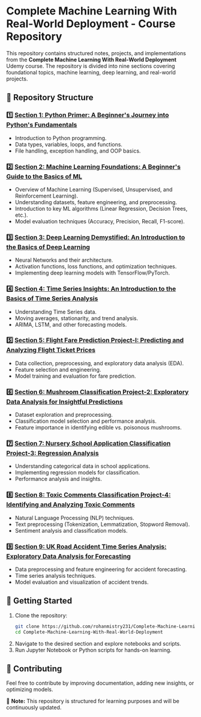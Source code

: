 # Complete Machine Learning With Real-World Deployment - Course Repository

This repository contains structured notes, projects, and implementations from the **Complete Machine Learning With Real-World Deployment** Udemy course. The repository is divided into nine sections covering foundational topics, machine learning, deep learning, and real-world projects.

## 📁 Repository Structure

### 1️⃣ [Section 1: Python Primer: A Beginner's Journey into Python's Fundamentals](./Section%201/Readme.md)
   - Introduction to Python programming.
   - Data types, variables, loops, and functions.
   - File handling, exception handling, and OOP basics.

### 2️⃣ [Section 2: Machine Learning Foundations: A Beginner's Guide to the Basics of ML](./Section%202/Readme.md)
   - Overview of Machine Learning (Supervised, Unsupervised, and Reinforcement Learning).
   - Understanding datasets, feature engineering, and preprocessing.
   - Introduction to key ML algorithms (Linear Regression, Decision Trees, etc.).
   - Model evaluation techniques (Accuracy, Precision, Recall, F1-score).

### 3️⃣ [Section 3: Deep Learning Demystified: An Introduction to the Basics of Deep Learning](./Section%203/Readme.md)
   - Neural Networks and their architecture.
   - Activation functions, loss functions, and optimization techniques.
   - Implementing deep learning models with TensorFlow/PyTorch.

### 4️⃣ [Section 4: Time Series Insights: An Introduction to the Basics of Time Series Analysis](./Section%204/Readme.md)
   - Understanding Time Series data.
   - Moving averages, stationarity, and trend analysis.
   - ARIMA, LSTM, and other forecasting models.

### 5️⃣ [Section 5: Flight Fare Prediction Project-I: Predicting and Analyzing Flight Ticket Prices](./Section%205/Readme.md)
   - Data collection, preprocessing, and exploratory data analysis (EDA).
   - Feature selection and engineering.
   - Model training and evaluation for fare prediction.

### 6️⃣ [Section 6: Mushroom Classification Project-2: Exploratory Data Analysis for Insightful Predictions](./Section%206/Readme.md)
   - Dataset exploration and preprocessing.
   - Classification model selection and performance analysis.
   - Feature importance in identifying edible vs. poisonous mushrooms.

### 7️⃣ [Section 7: Nursery School Application Classification Project-3: Regression Analysis](./Section%207/Readme.md)
   - Understanding categorical data in school applications.
   - Implementing regression models for classification.
   - Performance analysis and insights.

### 8️⃣ [Section 8: Toxic Comments Classification Project-4: Identifying and Analyzing Toxic Comments](./Section%208/Readme.md)
   - Natural Language Processing (NLP) techniques.
   - Text preprocessing (Tokenization, Lemmatization, Stopword Removal).
   - Sentiment analysis and classification models.

### 9️⃣ [Section 9: UK Road Accident Time Series Analysis: Exploratory Data Analysis for Forecasting](./Section%209/Readme.md)
   - Data preprocessing and feature engineering for accident forecasting.
   - Time series analysis techniques.
   - Model evaluation and visualization of accident trends.

## 🚀 Getting Started
1. Clone the repository:
   ```bash
   git clone https://github.com/rohanmistry231/Complete-Machine-Learning-With-Real-World-Deployment.git
   cd Complete-Machine-Learning-With-Real-World-Deployment
   ```
2. Navigate to the desired section and explore notebooks and scripts.
3. Run Jupyter Notebook or Python scripts for hands-on learning.

## 📌 Contributing
Feel free to contribute by improving documentation, adding new insights, or optimizing models.

📢 **Note:** This repository is structured for learning purposes and will be continuously updated.